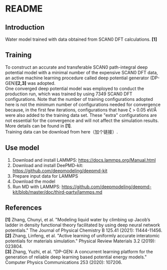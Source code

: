 # README

## Introduction
Water model trained with data obtained from SCAN0 DFT
calculations. **[1]**  

## Training
To construct an accurate and transferable SCAN0 path-integral deep potential model with a minimal number of the expensive SCAN0 DFT data, an active machine learning procedure called deep potential generator (DP-GEN)**[2,3]** was adopted.  
One converged deep potential model was employed to conduct the production run, which was trained by using 7349 SCAN0 DFT configurations. Note that the number of training configurations adopted here is not the minimum number of configurations needed for convergence because, in the first few iterations, configurations that have ζ > 0.05 eV/Å were also added to the training data set. These "extra" configurations are not essential for the convergence and will not affect the simulation results.  
More details can be found in **[1]**.  
Training data can be download from here（加个链接）.

## Use model
1. Download and install LAMMPS: https://docs.lammps.org/Manual.html
2. Download and install DeePMD-kit: https://github.com/deepmodeling/deepmd-kit
3. Prepare input data for LAMMPS
4. Download the model
5. Run MD with LAMMPS: https://github.com/deepmodeling/deepmd-kit/blob/master/doc/third-party/lammps.md

## References
**[1]** Zhang, Chunyi, et al. "Modeling liquid water by climbing up Jacob’s ladder in density functional theory facilitated by using deep neural network potentials." The Journal of Physical Chemistry B 125.41 (2021): 11444-11456.  
**[2]** Zhang, Linfeng, et al. "Active learning of uniformly accurate interatomic potentials for materials simulation." Physical Review Materials 3.2 (2019): 023804.  
**[3]** Zhang, Yuzhi, et al. "DP-GEN: A concurrent learning platform for the generation of reliable deep learning based potential energy models." Computer Physics Communications 253 (2020): 107206.


